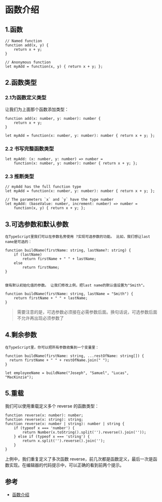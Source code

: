 # 函数介绍


## 1.函数

```
// Named function
function add(x, y) {
    return x + y;
}

// Anonymous function
let myAdd = function(x, y) { return x + y; };
```


## 2.函数类型

### 2.1为函数定义类型

让我们为上面那个函数添加类型：


```
function add(x: number, y: number): number {
    return x + y;
}

let myAdd = function(x: number, y: number): number { return x + y; };
```

### 2.2 书写完整函数类型

```
let myAdd: (x: number, y: number) => number =
    function(x: number, y: number): number { return x + y; };
```

### 2.3 推断类型

```
// myAdd has the full function type
let myAdd = function(x: number, y: number): number { return x + y; };

// The parameters `x` and `y` have the type number
let myAdd: (baseValue: number, increment: number) => number =
    function(x, y) { return x + y; };
```

## 3.可选参数和默认参数

```
在TypeScript里我们可以在参数名旁使用 ?实现可选参数的功能。 比如，我们想让last name是可选的：

function buildName(firstName: string, lastName?: string) {
    if (lastName)
        return firstName + " " + lastName;
    else
        return firstName;
}


做有默认初始化值的参数。 让我们修改上例，把last name的默认值设置为"Smith"。

function buildName(firstName: string, lastName = "Smith") {
    return firstName + " " + lastName;
}
```

>需要注意的是，可选参数必须接在必需参数后面。换句话说，可选参数后面不允许再出现必须参数了

## 4.剩余参数

```
在TypeScript里，你可以把所有参数收集到一个变量里：

function buildName(firstName: string, ...restOfName: string[]) {
  return firstName + " " + restOfName.join(" ");
}

let employeeName = buildName("Joseph", "Samuel", "Lucas", "MacKinzie");
```


## 5.重载

我们可以使用重载定义多个 reverse 的函数类型：

```
function reverse(x: number): number;
function reverse(x: string): string;
function reverse(x: number | string): number | string {
    if (typeof x === 'number') {
        return Number(x.toString().split('').reverse().join(''));
    } else if (typeof x === 'string') {
        return x.split('').reverse().join('');
    }
}
```

上例中，我们重复定义了多次函数 reverse，前几次都是函数定义，最后一次是函数实现。在编辑器的代码提示中，可以正确的看到前两个提示。


## 参考
- [函数介绍](https://www.tslang.cn/docs/handbook/functions.html)
